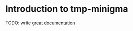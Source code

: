 # Introduction to tmp-minigma

TODO: write [great documentation](http://jacobian.org/writing/what-to-write/)
